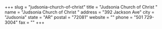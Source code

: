+++
slug = "judsonia-church-of-christ"
title = "Judsonia Church of Christ "
name = "Judsonia Church of Christ "
address = "392 Jackson Ave"
city = "Judsonia"
state = "AR"
postal = "72081"
website = ""
phone = "501 729-3004"
fax = ""
+++
